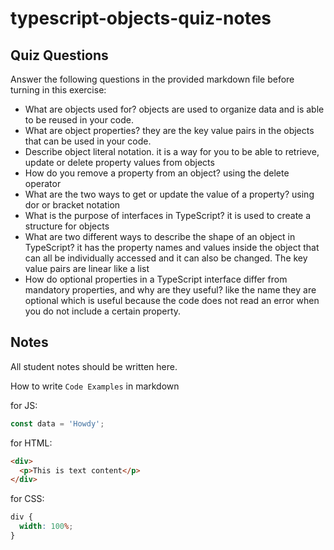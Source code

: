 # typescript-objects-quiz-notes

## Quiz Questions

Answer the following questions in the provided markdown file before turning in this exercise:

- What are objects used for?
  objects are used to organize data and is able to be reused in your code.
- What are object properties?
  they are the key value pairs in the objects that can be used in your code.
- Describe object literal notation.
  it is a way for you to be able to retrieve, update or delete property values from objects
- How do you remove a property from an object?
  using the delete operator
- What are the two ways to get or update the value of a property?
  using dor or bracket notation
- What is the purpose of interfaces in TypeScript?
  it is used to create a structure for objects
- What are two different ways to describe the shape of an object in TypeScript?
  it has the property names and values inside the object that can all be individually accessed and it can also be changed. The key value pairs are linear like a list
- How do optional properties in a TypeScript interface differ from mandatory properties, and why are they useful?
  like the name they are optional which is useful because the code does not read an error when you do not include a certain property.

## Notes

All student notes should be written here.

How to write `Code Examples` in markdown

for JS:

```javascript
const data = 'Howdy';
```

for HTML:

```html
<div>
  <p>This is text content</p>
</div>
```

for CSS:

```css
div {
  width: 100%;
}
```
